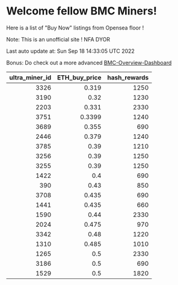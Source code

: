# Welcome fellow BMC Miners!
Here is a list of "Buy Now" listings from Opensea floor !

Note: This is an unofficial site ! NFA DYOR

Last auto update at: Sun Sep 18 14:33:05 UTC 2022

Bonus: Do check out a more advanced [BMC-Overview-Dashboard](https://dune.com/defifunk/BMC-Overview-Dashboard)


|   ultra_miner_id |   ETH_buy_price |   hash_rewards |
|-----------------:|----------------:|---------------:|
|             3326 |          0.319  |           1250 |
|             3190 |          0.32   |           1230 |
|             2203 |          0.331  |           2330 |
|             3751 |          0.3399 |           1240 |
|             3689 |          0.355  |            690 |
|             2446 |          0.379  |           1240 |
|             3785 |          0.39   |           1210 |
|             3256 |          0.39   |           1250 |
|             3255 |          0.39   |           1250 |
|             1422 |          0.4    |            690 |
|              390 |          0.43   |            850 |
|             3708 |          0.435  |            690 |
|             1441 |          0.435  |            660 |
|             1590 |          0.44   |           2330 |
|             2024 |          0.475  |            970 |
|             3342 |          0.48   |           1220 |
|             1310 |          0.485  |           1010 |
|             1265 |          0.5    |           2330 |
|             3186 |          0.5    |            690 |
|             1529 |          0.5    |           1820 |